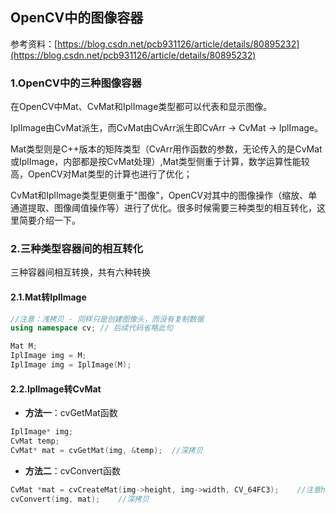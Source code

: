 ## OpenCV中的图像容器

参考资料：[https://blog.csdn.net/pcb931126/article/details/80895232](https://blog.csdn.net/pcb931126/article/details/80895232)

### 1.OpenCV中的三种图像容器

在OpenCV中Mat、CvMat和IplImage类型都可以代表和显示图像。

IplImage由CvMat派生，而CvMat由CvArr派生即CvArr -> CvMat -> IplImage。

Mat类型则是C++版本的矩阵类型（CvArr用作函数的参数，无论传入的是CvMat或IplImage，内部都是按CvMat处理）,Mat类型侧重于计算，数学运算性能较高，OpenCV对Mat类型的计算也进行了优化；

CvMat和IplImage类型更侧重于"图像"，OpenCV对其中的图像操作（缩放、单通道提取、图像阈值操作等）进行了优化。很多时候需要三种类型的相互转化，这里简要介绍一下。

### 2.三种类型容器间的相互转化

三种容器间相互转换，共有六种转换

#### 2.1.Mat转IplImage

```cpp
//注意：浅拷贝 - 同样只是创建图像头，而没有复制数据
using namespace cv; // 后续代码省略此句

Mat M;
IplImage img = M;
IplImage img = IplImage(M);
```

#### 2.2.IplImage转CvMat

- **方法一**：cvGetMat函数

```cpp
IplImage* img;
CvMat temp;
CvMat* mat = cvGetMat(img, &temp);	//深拷贝
```

- **方法二**：cvConvert函数

```cpp
CvMat *mat = cvCreateMat(img->height, img->width, CV_64FC3);	//注意height和width的顺序
cvConvert(img, mat);	//深拷贝
```


